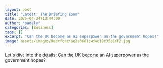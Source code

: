```yaml
---
layout: post
title: "Latest: The Briefing Room"
date: 2025-04-24T12:44:00
author: "badely"
categories: [Business]
tags: []
excerpt: "Can the UK become an AI superpower as the government hopes?"
image: assets/images/9eecfcacfae2a3601c4d4c18c35e1df2.jpg
---
```


Let's dive into the details: Can the UK become an AI superpower as the government hopes?

